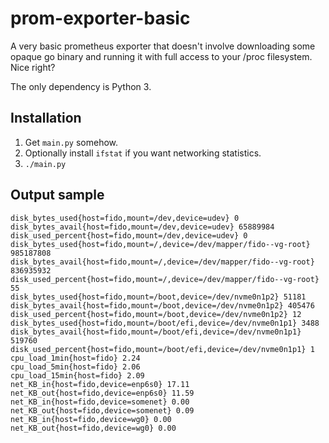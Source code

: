 
# prom-exporter-basic

A very basic prometheus exporter that doesn't involve downloading some opaque go binary
and running it with full access to your /proc filesystem. Nice right?

The only dependency is Python 3.


## Installation

1. Get `main.py` somehow.
1. Optionally install `ifstat` if you want networking statistics.
1. `./main.py`

## Output sample

```
disk_bytes_used{host=fido,mount=/dev,device=udev} 0
disk_bytes_avail{host=fido,mount=/dev,device=udev} 65889984
disk_used_percent{host=fido,mount=/dev,device=udev} 0
disk_bytes_used{host=fido,mount=/,device=/dev/mapper/fido--vg-root} 985187808
disk_bytes_avail{host=fido,mount=/,device=/dev/mapper/fido--vg-root} 836935932
disk_used_percent{host=fido,mount=/,device=/dev/mapper/fido--vg-root} 55
disk_bytes_used{host=fido,mount=/boot,device=/dev/nvme0n1p2} 51181
disk_bytes_avail{host=fido,mount=/boot,device=/dev/nvme0n1p2} 405476
disk_used_percent{host=fido,mount=/boot,device=/dev/nvme0n1p2} 12
disk_bytes_used{host=fido,mount=/boot/efi,device=/dev/nvme0n1p1} 3488
disk_bytes_avail{host=fido,mount=/boot/efi,device=/dev/nvme0n1p1} 519760
disk_used_percent{host=fido,mount=/boot/efi,device=/dev/nvme0n1p1} 1
cpu_load_1min{host=fido} 2.24
cpu_load_5min{host=fido} 2.06
cpu_load_15min{host=fido} 2.09
net_KB_in{host=fido,device=enp6s0} 17.11
net_KB_out{host=fido,device=enp6s0} 11.59
net_KB_in{host=fido,device=somenet} 0.00
net_KB_out{host=fido,device=somenet} 0.09
net_KB_in{host=fido,device=wg0} 0.00
net_KB_out{host=fido,device=wg0} 0.00
```
